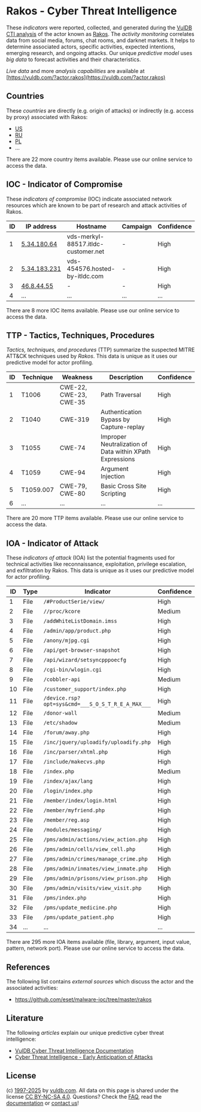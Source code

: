 # Rakos - Cyber Threat Intelligence

These _indicators_ were reported, collected, and generated during the [VulDB CTI analysis](https://vuldb.com/?kb.cti) of the actor known as [Rakos](https://vuldb.com/?actor.rakos). The _activity monitoring_ correlates data from social media, forums, chat rooms, and darknet markets. It helps to determine associated actors, specific activities, expected intentions, emerging research, and ongoing attacks. Our unique _predictive model_ uses _big data_ to forecast activities and their characteristics.

_Live data_ and more _analysis capabilities_ are available at [https://vuldb.com/?actor.rakos](https://vuldb.com/?actor.rakos)

## Countries

These _countries_ are directly (e.g. origin of attacks) or indirectly (e.g. access by proxy) associated with Rakos:

* [US](https://vuldb.com/?country.us)
* [RU](https://vuldb.com/?country.ru)
* [PL](https://vuldb.com/?country.pl)
* ...

There are 22 more country items available. Please use our online service to access the data.

## IOC - Indicator of Compromise

These _indicators of compromise_ (IOC) indicate associated network resources which are known to be part of research and attack activities of Rakos.

ID | IP address | Hostname | Campaign | Confidence
-- | ---------- | -------- | -------- | ----------
1 | [5.34.180.64](https://vuldb.com/?ip.5.34.180.64) | vds-merkyl-88517.itldc-customer.net | - | High
2 | [5.34.183.231](https://vuldb.com/?ip.5.34.183.231) | vds-454576.hosted-by-itldc.com | - | High
3 | [46.8.44.55](https://vuldb.com/?ip.46.8.44.55) | - | - | High
4 | ... | ... | ... | ...

There are 8 more IOC items available. Please use our online service to access the data.

## TTP - Tactics, Techniques, Procedures

_Tactics, techniques, and procedures_ (TTP) summarize the suspected MITRE ATT&CK techniques used by _Rakos_. This data is unique as it uses our predictive model for actor profiling.

ID | Technique | Weakness | Description | Confidence
-- | --------- | -------- | ----------- | ----------
1 | T1006 | CWE-22, CWE-23, CWE-35 | Path Traversal | High
2 | T1040 | CWE-319 | Authentication Bypass by Capture-replay | High
3 | T1055 | CWE-74 | Improper Neutralization of Data within XPath Expressions | High
4 | T1059 | CWE-94 | Argument Injection | High
5 | T1059.007 | CWE-79, CWE-80 | Basic Cross Site Scripting | High
6 | ... | ... | ... | ...

There are 20 more TTP items available. Please use our online service to access the data.

## IOA - Indicator of Attack

These _indicators of attack_ (IOA) list the potential fragments used for technical activities like reconnaissance, exploitation, privilege escalation, and exfiltration by Rakos. This data is unique as it uses our predictive model for actor profiling.

ID | Type | Indicator | Confidence
-- | ---- | --------- | ----------
1 | File | `/#ProductSerie/view/` | High
2 | File | `//proc/kcore` | Medium
3 | File | `/addWhiteListDomain.imss` | High
4 | File | `/admin/app/product.php` | High
5 | File | `/anony/mjpg.cgi` | High
6 | File | `/api/get-browser-snapshot` | High
7 | File | `/api/wizard/setsyncpppoecfg` | High
8 | File | `/cgi-bin/wlogin.cgi` | High
9 | File | `/cobbler-api` | Medium
10 | File | `/customer_support/index.php` | High
11 | File | `/device.rsp?opt=sys&cmd=___S_O_S_T_R_E_A_MAX___` | High
12 | File | `/donor-wall` | Medium
13 | File | `/etc/shadow` | Medium
14 | File | `/forum/away.php` | High
15 | File | `/inc/jquery/uploadify/uploadify.php` | High
16 | File | `/inc/parser/xhtml.php` | High
17 | File | `/include/makecvs.php` | High
18 | File | `/index.php` | Medium
19 | File | `/index/ajax/lang` | High
20 | File | `/login/index.php` | High
21 | File | `/member/index/login.html` | High
22 | File | `/member/myfriend.php` | High
23 | File | `/member/reg.asp` | High
24 | File | `/modules/messaging/` | High
25 | File | `/pms/admin/actions/view_action.php` | High
26 | File | `/pms/admin/cells/view_cell.php` | High
27 | File | `/pms/admin/crimes/manage_crime.php` | High
28 | File | `/pms/admin/inmates/view_inmate.php` | High
29 | File | `/pms/admin/prisons/view_prison.php` | High
30 | File | `/pms/admin/visits/view_visit.php` | High
31 | File | `/pms/index.php` | High
32 | File | `/pms/update_medicine.php` | High
33 | File | `/pms/update_patient.php` | High
34 | ... | ... | ...

There are 295 more IOA items available (file, library, argument, input value, pattern, network port). Please use our online service to access the data.

## References

The following list contains _external sources_ which discuss the actor and the associated activities:

* https://github.com/eset/malware-ioc/tree/master/rakos

## Literature

The following _articles_ explain our unique predictive cyber threat intelligence:

* [VulDB Cyber Threat Intelligence Documentation](https://vuldb.com/?kb.cti)
* [Cyber Threat Intelligence - Early Anticipation of Attacks](https://www.scip.ch/en/?labs.20201022)

## License

(c) [1997-2025](https://vuldb.com/?kb.changelog) by [vuldb.com](https://vuldb.com/?kb.about). All data on this page is shared under the license [CC BY-NC-SA 4.0](https://creativecommons.org/licenses/by-nc-sa/4.0/). Questions? Check the [FAQ](https://vuldb.com/?kb.faq), read the [documentation](https://vuldb.com/?kb) or [contact us](https://vuldb.com/?contact)!
